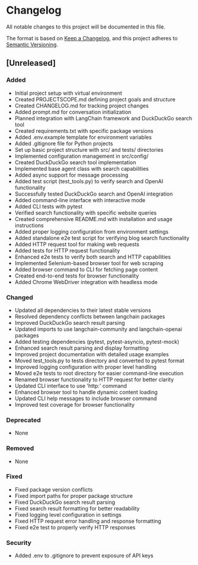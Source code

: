 # Changelog

All notable changes to this project will be documented in this file.

The format is based on [Keep a Changelog](https://keepachangelog.com/en/1.0.0/),
and this project adheres to [Semantic Versioning](https://semver.org/spec/v2.0.0.html).

## [Unreleased]

### Added
- Initial project setup with virtual environment
- Created PROJECTSCOPE.md defining project goals and structure
- Created CHANGELOG.md for tracking project changes
- Added prompt.md for conversation initialization
- Planned integration with LangChain framework and DuckDuckGo search tool
- Created requirements.txt with specific package versions
- Added .env.example template for environment variables
- Added .gitignore file for Python projects
- Set up basic project structure with src/ and tests/ directories
- Implemented configuration management in src/config/
- Created DuckDuckGo search tool implementation
- Implemented base agent class with search capabilities
- Added async support for message processing
- Added test script (test_tools.py) to verify search and OpenAI functionality
- Successfully tested DuckDuckGo search and OpenAI integration
- Added command-line interface with interactive mode
- Added CLI tests with pytest
- Verified search functionality with specific website queries
- Created comprehensive README.md with installation and usage instructions
- Added proper logging configuration from environment settings
- Added standalone e2e test script for verifying blog search functionality
- Added HTTP request tool for making web requests
- Added tests for HTTP request functionality
- Enhanced e2e tests to verify both search and HTTP capabilities
- Implemented Selenium-based browser tool for web scraping
- Added browser command to CLI for fetching page content
- Created end-to-end tests for browser functionality
- Added Chrome WebDriver integration with headless mode

### Changed
- Updated all dependencies to their latest stable versions
- Resolved dependency conflicts between langchain packages
- Improved DuckDuckGo search result parsing
- Updated imports to use langchain-community and langchain-openai packages
- Added testing dependencies (pytest, pytest-asyncio, pytest-mock)
- Enhanced search result parsing and display formatting
- Improved project documentation with detailed usage examples
- Moved test_tools.py to tests directory and converted to pytest format
- Improved logging configuration with proper level handling
- Moved e2e tests to root directory for easier command-line execution
- Renamed browser functionality to HTTP request for better clarity
- Updated CLI interface to use 'http:' command
- Enhanced browser tool to handle dynamic content loading
- Updated CLI help messages to include browser command
- Improved test coverage for browser functionality

### Deprecated
- None

### Removed
- None

### Fixed
- Fixed package version conflicts
- Fixed import paths for proper package structure
- Fixed DuckDuckGo search result parsing
- Fixed search result formatting for better readability
- Fixed logging level configuration in settings
- Fixed HTTP request error handling and response formatting
- Fixed e2e test to properly verify HTTP responses

### Security
- Added .env to .gitignore to prevent exposure of API keys 